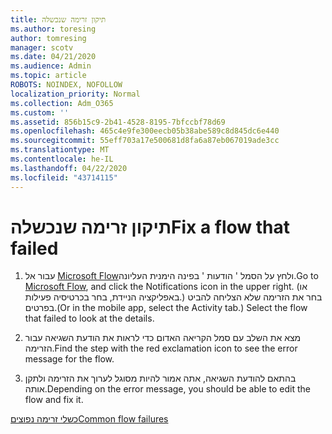 ```yaml
---
title: תיקון זרימה שנכשלה
ms.author: toresing
author: tomresing
manager: scotv
ms.date: 04/21/2020
ms.audience: Admin
ms.topic: article
ROBOTS: NOINDEX, NOFOLLOW
localization_priority: Normal
ms.collection: Adm_O365
ms.custom: ''
ms.assetid: 856b15c9-2b41-4528-8195-7bfccbf78d69
ms.openlocfilehash: 465c4e9fe300eecb05b38abe589c8d845dc6e440
ms.sourcegitcommit: 55eff703a17e500681d8fa6a87eb067019ade3cc
ms.translationtype: MT
ms.contentlocale: he-IL
ms.lasthandoff: 04/22/2020
ms.locfileid: "43714115"
---
```

# <a name="fix-a-flow-that-failed"></a><span data-ttu-id="f17f8-102">תיקון זרימה שנכשלה</span><span class="sxs-lookup"><span data-stu-id="f17f8-102">Fix a flow that failed</span></span>

1. <span data-ttu-id="f17f8-103">עבור אל [Microsoft Flow](https://flow.microsoft.com/)ולחץ על הסמל ' הודעות ' בפינה הימנית העליונה.</span><span class="sxs-lookup"><span data-stu-id="f17f8-103">Go to [Microsoft Flow](https://flow.microsoft.com/), and click the Notifications icon in the upper right.</span></span> <span data-ttu-id="f17f8-104">(או באפליקציה הניידת, בחר בכרטיסיה פעילות.) בחר את הזרימה שלא הצליחה להביט בפרטים.</span><span class="sxs-lookup"><span data-stu-id="f17f8-104">(Or in the mobile app, select the Activity tab.) Select the flow that failed to look at the details.</span></span>
    
2. <span data-ttu-id="f17f8-105">מצא את השלב עם סמל הקריאה האדום כדי לראות את הודעת השגיאה עבור הזרימה.</span><span class="sxs-lookup"><span data-stu-id="f17f8-105">Find the step with the red exclamation icon to see the error message for the flow.</span></span>
    
3. <span data-ttu-id="f17f8-106">בהתאם להודעת השגיאה, אתה אמור להיות מסוגל לערוך את הזרימה ולתקן אותה.</span><span class="sxs-lookup"><span data-stu-id="f17f8-106">Depending on the error message, you should be able to edit the flow and fix it.</span></span> 
    
[<span data-ttu-id="f17f8-107">כשלי זרימה נפוצים</span><span class="sxs-lookup"><span data-stu-id="f17f8-107">Common flow failures</span></span>](https://go.microsoft.com/fwlink/?linkid=872110)
  

